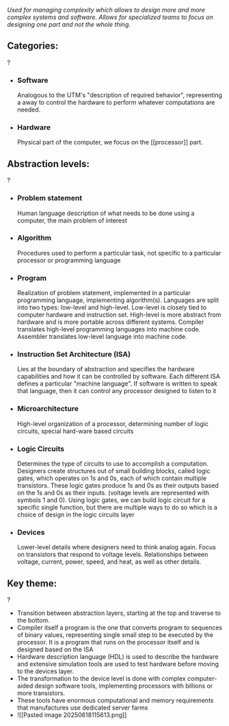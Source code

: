 *Used for managing complexity which allows to design more and more complex systems and software. Allows for specialized teams to focus on designing one part and not the whole thing.*


## Categories:
?
- ### Software
	Analogous to the UTM's "description of required behavior", representing a away to control the hardware to perform whatever computations are needed.
- ### Hardware
	Physical part of the computer, we focus on the [[processor]] part.
<!--SR:!2025-06-21,3,250-->

## Abstraction levels:
?
- ### Problem statement
	Human language description of what needs to be done using a computer, the main problem of interest
- ### Algorithm
	Procedures used to perform a particular task, not specific to a particular processor or programming language
- ### Program
	Realization of problem statement, implemented in a particular programming language, implementing algorithm(s).
	Languages are split into two types: low-level and high-level. 
	Low-level is closely tied to computer hardware and instruction set.
	High-level is more abstract from hardware and is more portable across different systems.
	Compiler translates high-level programming languages into machine code.
	Assembler translates low-level language into machine code.
- ### Instruction Set Architecture (ISA)
	Lies at the boundary of abstraction and specifies the hardware capabilities and how it can be controlled by software.
	Each different ISA defines a particular "machine language". If software is written to speak that language, then it can control any processor designed to listen to it
- ### Microarchitecture
	High-level organization of a processor, determining number of logic circuits, special hard-ware based circuits
- ### Logic Circuits
	Determines the type of circuits to use to accomplish a computation. Designers create structures out of small building blocks, called logic gates, which operates on 1s and 0s, each of which contain multiple transistors. These logic gates produce 1s and 0s as their outputs based on the 1s and 0s as their inputs. (voltage levels are represented with symbols 1 and 0).
	Using logic gates, we can build logic circuit for a specific single function, but there are multiple ways to do so which is a choice of design in the logic circuits layer
- ### Devices
	Lower-level details where designers need to think analog again.
	Focus on transistors that respond to voltage levels.
	Relationships between voltage, current, power, speed, and heat, as well as other details.
<!--SR:!2025-06-21,3,250-->


## Key theme:
?
- Transition between abstraction layers, starting at the top and traverse to the bottom.
- Compiler itself a program is the one that converts program to sequences of binary values, representing single small step to be executed by the processor. It is a program that runs on the processor itself and is designed based on the ISA
- Hardware description language (HDL) is used to describe the hardware and extensive simulation tools are used to test hardware before moving to the devices layer.
- The transformation to the device level is done with complex computer-aided design software tools, implementing processors with billions or more transistors.
- These tools have enormous computational and memory requirements that manufactures use dedicated server farms
- ![[Pasted image 20250618115613.png]]
<!--SR:!2025-06-21,3,250-->